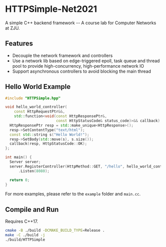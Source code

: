 # HTTPSimple-Net2021
A simple C++ backend framework -- A course lab for Computer Networks at ZJU.

## Features

* Decouple the network framework and controllers
* Use a network lib based on edge-triggered epoll, task queue and thread pool to provide high-concurrency, high-performance network IO
* Support asynchronous controllers to avoid blocking the main thread

## Hello World Example

``` c++
#include "HTTPSimple.hpp"

void hello_world_controller(
    const HttpRequestPtr&&,
    std::function<void(const HttpResponsePtr&,
                       const HttpStatusCode& status_code)>&& callback) {
  HttpResponsePtr resp = std::make_unique<HttpResponse>();
  resp->SetContentType("text/html");
  const std::string s("Hello World!");
  resp->SetBody(std::move(s), s.size());
  callback(resp, HttpStatusCode::OK);
};

int main() {
  Server server;
  server.RegisterController(HttpMethod::GET, "/hello", hello_world_controller)
      .Listen(8080);

  return 0;
}

```

For more examples, please refer to the `example` folder and `main.cc`.

## Compile and Run

Requires C++17.

``` Bash
cmake -B ./build -DCMAKE_BUILD_TYPE=Release .
make -C ./build -j
./build/HTTPSimple
```
